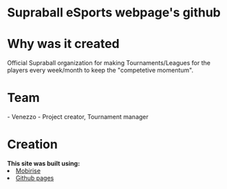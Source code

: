 # Supraball eSports webpage's github
<h1>Why was it created</h1>
Official Supraball organization for making Tournaments/Leagues for the players every week/month to keep the "competetive momentum".
<h1>Team</h1> 
- Venezzo - Project creator, Tournament manager
<h1>Creation</h1>
<b>This site was built using:</b> 
<li><a href="https://mobirise.com/">Mobirise</a></li>
<li><a href="https://pages.github.com/">Github pages</a></li>

